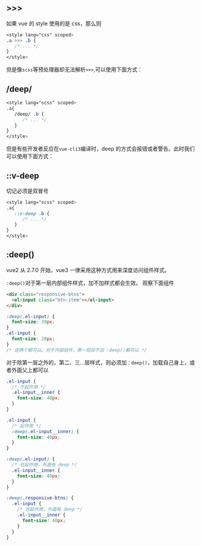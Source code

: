 ## >>>

如果 vue 的 style 使用的是 css，那么则

```css
<style lang="css" scoped>
.a >>> .b {
   /* ... */
}
</style>
```

但是像`scss`等预处理器却无法解析`>>>`,可以使用下面方式：

## /deep/

```css
<style lang="scss" scoped>
.a{
   /deep/ .b {
      /* ... */
   }
}
</style>
```

但是有些开发者反应在`vue-cli3`编译时，deep 的方式会报错或者警告。此时我们可以使用下面方式：

## ::v-deep

切记必须是双冒号

```css
<style lang="scss" scoped>
.a{
   ::v-deep .b {
      /* ... */
   }
}
</style>
```

## :deep()

vue2 从 2.7.0 开始，vue3 一律采用这种方式用来深度访问组件样式。

`:deep()`对于第一层内部组件样式，加不加样式都会生效。
观察下面组件

```html
<div class="responsive-btns">
  <el-input class="btn-item"></el-input>
</div>
```

```css
:deep(.el-input) {
  font-size: 20px;
}
.el-input {
  font-size: 20px;
}
/* 这两个都可以。对于内部组件，第一层加不加 :deep()都可以 */
```

对于除第一层之外的，第二、三...层样式，则必须加`：deep()`，加载自己身上，或者外面父上都可以

```css
.el-input {
  /* 不起作用 */
  .el-input__inner {
    font-size: 40px;
  }
}

.el-input {
  /* 起作用 */
  :deep(.el-input__inner) {
    font-size: 40px;
  }
}

:deep(.el-input) {
  /* 也起作用，外面有 deep */
  .el-input__inner {
    font-size: 40px;
  }
}

:deep(.responsive-btns) {
  .el-input {
    /* 也起作用，外面有 deep */
    .el-input__inner {
      font-size: 40px;
    }
  }
}
```
